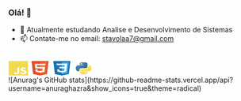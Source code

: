 ### Olá! 👋

- 🌱 Atualmente estudando Analise e Desenvolvimento de Sistemas
- 📫 Contate-me no email: stavolaa7@gmail.com

<div style="display: inline_block"><br>
  <img align="center" alt="Rafa-Js" height="30" width="40" src="https://raw.githubusercontent.com/devicons/devicon/master/icons/javascript/javascript-plain.svg">
  <img align="center" alt="stavo-HTML" height="30" width="40" src="https://raw.githubusercontent.com/devicons/devicon/master/icons/html5/html5-original.svg">
  <img align="center" alt="stavo-CSS" height="30" width="40" src="https://raw.githubusercontent.com/devicons/devicon/master/icons/css3/css3-original.svg">
  <img align="center" alt="stavo-Python" height="30" width="40" src="https://raw.githubusercontent.com/devicons/devicon/master/icons/python/python-original.svg">
</div>
![Anurag's GitHub stats](https://github-readme-stats.vercel.app/api?username=anuraghazra&show_icons=true&theme=radical)
